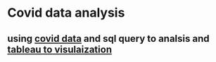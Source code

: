 # Covid data analysis

## using [covid data](https://covid19.who.int/data) and sql query to analsis and [tableau to visulaization](https://public.tableau.com/app/profile/ahmed8465/viz/Covid19_16790092810990/Dashboard1)
